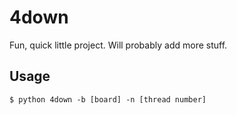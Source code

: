 # 4down
Fun, quick little project. Will probably add more stuff.

## Usage

 ```console
$ python 4down -b [board] -n [thread number]
```
